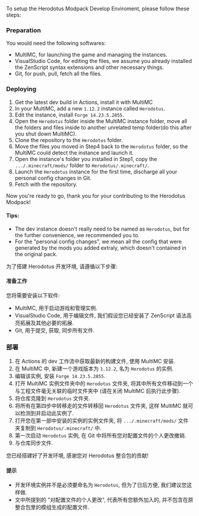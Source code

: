 To setup the Herodotus Modpack Develop Enviroment, please follow these steps:

### Preparation
You would need the following softwares:
* MultiMC, for launching the game and managing the instances.
* VisualStudio Code, for editing the files, we assume you already installed the ZenScript syntax extensions and other necessary things.
* Git, for push, pull, fetch all the files.

### Deploying
1. Get the latest dev build in Actions, install it with MultiMC
2. In your MultiMC, add a new `1.12.2` instance called `Herodotus`.
3. Edit the instance, install `Forge 14.23.5.2855`.
4. Open the `Herodotus` folder inside the MultiMC instance folder, move all the folders and files inside to another unrelated temp folder(do this after you shut down MultiMC).
5. Clone the repository to the `Herodotus` folder.
6. Move the files you moved in Step4 back to the `Herodotus` folder, so the MultiMC could detect the instance and launch it.
7. Open the instance's folder you installed in Step1, copy the `.../.minecraft/mods/` folder to `Herodotus/.minecraft/`.
8. Launch the `Herodotus` instance for the first time, discharge all your personal config changes in Git.
9. Fetch with the repository.

Now you're ready to go, thank you for your contributing to the Herodotus Modpack!

#### Tips:
* The dev instance doesn't really need to be named as `Herodotus`, but for the further convenience, we recommended you to.
* For the "personal config changes", we mean all the config that were generated by the mods you added extraly, which doesn't contained in the original pack.





为了搭建 Herodotus 开发环境, 请遵循以下步骤:

#### 准备工作
您将需要安装以下软件:
* MultiMC, 用于启动游戏和管理实例.
* VisualStudio Code, 用于编辑文件, 我们假设您已经安装了 ZenScript 语法高亮拓展及其他必要的拓展.
* Git, 用于提交, 获取, 同步所有文件.

### 部署
1. 在 Actions 的 dev 工作流中获取最新的构建文件, 使用 MultiMC 安装.
2. 在 MultiMC 中, 新建一个游戏版本为 `1.12.2`, 名为 `Herodotus` 的实例.
3. 编辑该实例, 安装 `Forge 14.23.5.2855`.
4. 打开 MultiMC 实例文件夹中的 `Herodotus` 文件夹, 将其中所有文件移动到一个与工程文件毫无关联的临时文件夹中 (请在关闭 MultiMC 后执行此步骤).
5. 将仓库克隆到 `Herodotus` 文件夹.
6. 将所有在第四步中转移走的文件转移回 `Herodotus` 文件夹, 这样 MultiMC 就可以检测到并启动此实例了.
7. 打开您在第一部中安装的实例的实例文件夹, 将 `.../.minecraft/mods/` 文件夹复制到 `Herodotus/.minecraft/` 中.
8. 第一次启动 `Herodotus` 实例, 在 Git 中将所有您对配置文件的个人更改撤销.
9. 与仓库同步文件.

您已经搭建好了开发环境, 感谢您对 Herodotus 整合包的贡献!

#### 提示
* 开发环境实例并不是必须要命名为 `Herodotus`, 但为了日后方便, 我们建议您这样做.
* 文中所提到的 "对配置文件的个人更改", 代表所有您额外加入的, 并不包含在原整合包里的模组生成的配置文件.
